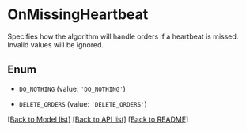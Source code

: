 # OnMissingHeartbeat

Specifies how the algorithm will handle orders if a heartbeat is missed. Invalid values will be ignored.

## Enum

* `DO_NOTHING` (value: `'DO_NOTHING'`)

* `DELETE_ORDERS` (value: `'DELETE_ORDERS'`)

[[Back to Model list]](../README.md#documentation-for-models) [[Back to API list]](../README.md#documentation-for-api-endpoints) [[Back to README]](../README.md)


